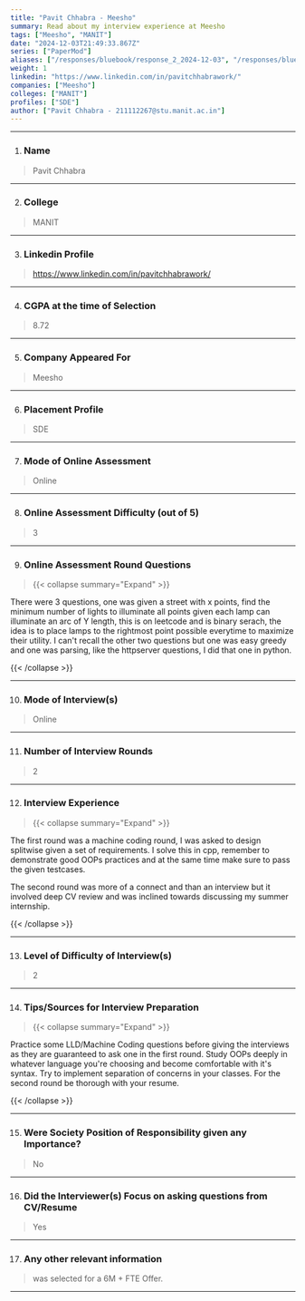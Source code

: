 ```yaml
---
title: "Pavit Chhabra - Meesho"
summary: Read about my interview experience at Meesho
tags: ["Meesho", "MANIT"]
date: "2024-12-03T21:49:33.867Z"
series: ["PaperMod"]
aliases: ["/responses/bluebook/response_2_2024-12-03", "/responses/bluebook/pavit-chhabra-meesho"]
weight: 1
linkedin: "https://www.linkedin.com/in/pavitchhabrawork/"
companies: ["Meesho"]
colleges: ["MANIT"]
profiles: ["SDE"]
author: ["Pavit Chhabra - 211112267@stu.manit.ac.in"]
---
```

---
1. ### Name

> Pavit Chhabra

---

2. ### College

> MANIT

---

3. ### Linkedin Profile

> https://www.linkedin.com/in/pavitchhabrawork/

---

4. ### CGPA at the time of Selection

> 8.72

---

5. ### Company Appeared For

> Meesho

---

6. ### Placement Profile

> SDE

---

7. ### Mode of Online Assessment

> Online

---

8. ### Online Assessment Difficulty (out of 5)

> 3

---

9. ### Online Assessment Round Questions

> {{< collapse summary="Expand" >}}

There were 3 questions, 
one was given a street with x points, find the minimum number of lights to illuminate all points given each lamp can illuminate an arc of Y length, this is on leetcode and is binary serach, the idea is to place lamps to the rightmost point possible everytime to maximize their utility.
I can't recall the other two questions but one was easy greedy and one was parsing, like the httpserver questions, I did that one in python.

{{< /collapse >}}

---

10. ### Mode of Interview(s)

> Online

---

11. ### Number of Interview Rounds

> 2

---

12. ### Interview Experience

> {{< collapse summary="Expand" >}}

The first round was a machine coding round, I was asked to design splitwise given a set of requirements. I solve this in cpp, remember to demonstrate good OOPs practices and at the same time make sure to pass the given testcases.

The second round was more of a connect and than an interview but it involved deep CV review and was inclined towards discussing my summer internship.

{{< /collapse >}}

---

13. ### Level of Difficulty of Interview(s)

> 2

---

14. ### Tips/Sources for Interview Preparation

> {{< collapse summary="Expand" >}}

Practice some LLD/Machine Coding questions before giving the interviews as they are guaranteed to ask one in the first round.
Study OOPs deeply in whatever language you're choosing and become comfortable with it's syntax.
Try to implement separation of concerns in your classes.
For the second round be thorough with your resume.

{{< /collapse >}}

---

15. ### Were Society Position of Responsibility given any Importance?

> No

---

16. ### Did the Interviewer(s) Focus on asking questions from CV/Resume

> Yes

---

17. ### Any other relevant information

> was selected for a 6M + FTE Offer.

---

